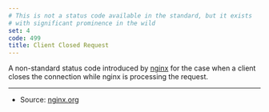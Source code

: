 ```yaml
---
# This is not a status code available in the standard, but it exists
# with significant prominence in the wild
set: 4
code: 499
title: Client Closed Request
---
```


A non-standard status code introduced by [nginx][2] for the case when a client closes the connection while nginx is processing the request.

---

* Source: [nginx.org][1]

[1]: <http://lxr.nginx.org/source/src/http/ngx_http_request.h#0120>
[2]: <https://nginx.org>
